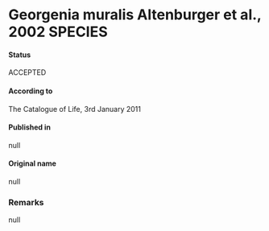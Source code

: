 Georgenia muralis Altenburger et al., 2002 SPECIES
=======

#### Status
ACCEPTED

#### According to
The Catalogue of Life, 3rd January 2011

#### Published in
null

#### Original name
null

### Remarks
null